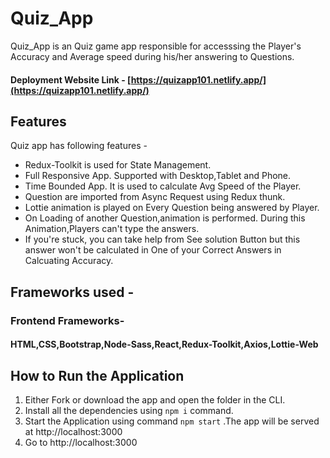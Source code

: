 # Quiz_App
Quiz_App is an Quiz game app responsible for accesssing the Player's Accuracy and Average speed during his/her answering to Questions. 

#### Deployment Website Link - [https://quizapp101.netlify.app/](https://quizapp101.netlify.app/)

## Features
Quiz app has following features - 
* Redux-Toolkit is used for State Management.
* Full Responsive App. Supported with Desktop,Tablet and Phone.
* Time Bounded App. It is used to calculate Avg Speed of the Player.
* Question are imported from Async Request using Redux thunk.
* Lottie animation is played on Every Question being answered by Player.
* On Loading of another Question,animation is performed. During this Animation,Players can't type the answers.
* If you're stuck, you can take help from See solution Button but this answer won't be calculated in One of your Correct Answers in Calcuating Accuracy.

## Frameworks used -
### Frontend Frameworks- 
#### HTML,CSS,Bootstrap,Node-Sass,React,Redux-Toolkit,Axios,Lottie-Web

## How to Run the Application
1. Either Fork or download the app and open the folder in the CLI.
2. Install all the dependencies using `npm i` command.
3. Start the Application using command `npm start` .The app will be served at http://localhost:3000
4. Go to http://localhost:3000


